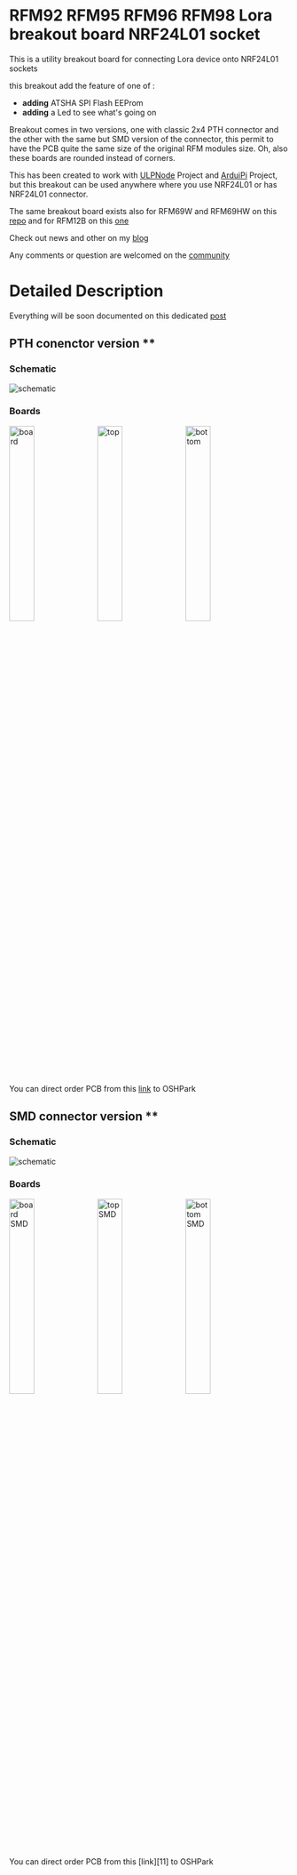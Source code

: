RFM92 RFM95 RFM96 RFM98 Lora breakout board NRF24L01 socket
===========================================================

This is a utility breakout board for connecting Lora device onto 
NRF24L01 sockets

this breakout add the feature of one of : 
- **adding** ATSHA SPI Flash EEProm
- **adding** a Led to see what's going on


Breakout comes in two versions, one with classic 2x4 PTH connector and the other with the same
but SMD version of the connector, this permit to have the PCB quite the same size of the original
RFM modules size. Oh, also these boards are rounded instead of corners.

This has been created to work with [ULPNode][7] Project and [ArduiPi][4] Project, but this breakout
can be used anywhere where you use NRF24L01 or has NRF24L01 connector.

The same breakout board exists also for RFM69W and RFM69HW on this [repo][2] and for RFM12B on this [one][1]
 
Check out news and other on my [blog][5]

Any comments or question are welcomed on the [community][8]


Detailed Description
====================

Everything will be soon documented on this dedicated [post][6]

## PTH conenctor version **  

### Schematic  
![schematic](https://raw.github.com/hallard/Lora-Breakout/master/Lora-Breakout-sch.png)  

### Boards  
<img src="https://raw.github.com/hallard/Lora-Breakout/master/Lora-Breakout-brd.png" alt="board" width="30%" height="30%">&nbsp;
<img src="https://raw.github.com/hallard/Lora-Breakout/master/Lora-Breakout-top.png" alt="top" width="30%" height="30%">&nbsp;
<img src="https://raw.github.com/hallard/Lora-Breakout/master/Lora-Breakout-bot.png" alt="bottom" width="30%" height="30%">

You can direct order PCB from this [link][10] to OSHPark

## SMD connector version **  

### Schematic  
![schematic](https://raw.github.com/hallard/Lora-Breakout/master/Lora-Breakout-SMD-sch.png)  

### Boards  
<img src="https://raw.github.com/hallard/Lora-Breakout/master/Lora-Breakout-SMD-brd.png" alt="board SMD" width="30%" height="30%">&nbsp;
<img src="https://raw.github.com/hallard/Lora-Breakout/master/Lora-Breakout-SMD-top.png" alt="top SMD" width="30%" height="30%">&nbsp;
<img src="https://raw.github.com/hallard/Lora-Breakout/master/Lora-Breakout-SMD-bot.png" alt="bottom SMD" width="30%" height="30%">

You can direct order PCB from this [link][11] to OSHPark

[1]: [https://github.com/hallard/RFM12B-BreakOut]
[2]: [https://github.com/hallard/RFM69W-BreakOut]
[3]: http://hallard.me/rfm12b-breakout/ 
[4]: http://hallard.me/arduipi
[5]: http://hallard.me
[6]: http://hallard.me/lora-breakout/ 
[7]: http://hallard.me/category/ulpnode/
[8]: https://community.hallard.me/

[10]: 
[11]: 

